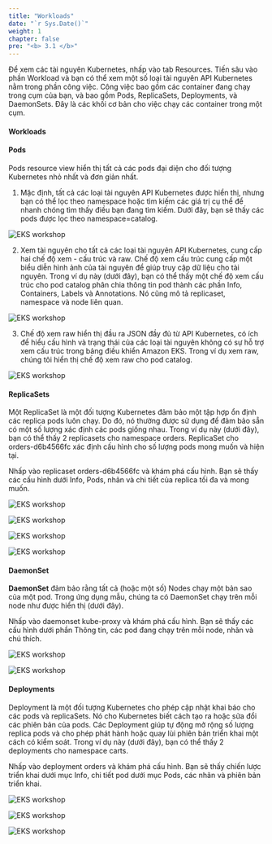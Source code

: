 ```yaml
---
title: "Workloads"
date: "`r Sys.Date()`"
weight: 1
chapter: false
pre: "<b> 3.1 </b>"
---
```


Để xem các tài nguyên Kubernetes, nhấp vào tab Resources. Tiến sâu vào phần Workload và bạn có thể xem một số loại tài nguyên API Kubernetes nằm trong phần công việc. Công việc bao gồm các container đang chạy trong cụm của bạn, và bao gồm Pods, ReplicaSets, Deployments, và DaemonSets. Đây là các khối cơ bản cho việc chạy các container trong một cụm.


#### Workloads

#### Pods

Pods resource view hiển thị tất cả các pods đại diện cho đối tượng Kubernetes nhỏ nhất và đơn giản nhất.

1. Mặc định, tất cả các loại tài nguyên API Kubernetes được hiển thị, nhưng bạn có thể lọc theo namespace hoặc tìm kiếm các giá trị cụ thể để nhanh chóng tìm thấy điều bạn đang tìm kiếm. Dưới đây, bạn sẽ thấy các pods được lọc theo namespace=catalog.

![EKS workshop](/images/0005/0002.png?featherlight=false&width=90pc)

2. Xem tài nguyên cho tất cả các loại tài nguyên API Kubernetes, cung cấp hai chế độ xem - cấu trúc và raw. Chế độ xem cấu trúc cung cấp một biểu diễn hình ảnh của tài nguyên để giúp truy cập dữ liệu cho tài nguyên. Trong ví dụ này (dưới đây), bạn có thể thấy một chế độ xem cấu trúc cho pod catalog phân chia thông tin pod thành các phần Info, Containers, Labels và Annotations. Nó cũng mô tả replicaset, namespace và node liên quan.

![EKS workshop](/images/0005/0003.png?featherlight=false&width=90pc)

3. Chế độ xem raw hiển thị đầu ra JSON đầy đủ từ API Kubernetes, có ích để hiểu cấu hình và trạng thái của các loại tài nguyên không có sự hỗ trợ xem cấu trúc trong bảng điều khiển Amazon EKS. Trong ví dụ xem raw, chúng tôi hiển thị chế độ xem raw cho pod catalog.

![EKS workshop](/images/0005/0004.png?featherlight=false&width=90pc)

#### ReplicaSets

Một ReplicaSet là một đối tượng Kubernetes đảm bảo một tập hợp ổn định các replica pods luôn chạy. Do đó, nó thường được sử dụng để đảm bảo sẵn có một số lượng xác định các pods giống nhau. Trong ví dụ này (dưới đây), bạn có thể thấy 2 replicasets cho namespace orders. ReplicaSet cho orders-d6b4566fc xác định cấu hình cho số lượng pods mong muốn và hiện tại.

Nhấp vào replicaset orders-d6b4566fc và khám phá cấu hình. Bạn sẽ thấy các cấu hình dưới Info, Pods, nhãn và chi tiết của replica tối đa và mong muốn.

![EKS workshop](/images/0005/0005.png?featherlight=false&width=90pc)

![EKS workshop](/images/0005/0006.png?featherlight=false&width=90pc)


![EKS workshop](/images/0005/0007.png?featherlight=false&width=90pc)


![EKS workshop](/images/0005/0008.png?featherlight=false&width=90pc)

#### DaemonSet


**DaemonSet** đảm bảo rằng tất cả (hoặc một số) Nodes chạy một bản sao của một pod. Trong ứng dụng mẫu, chúng ta có DaemonSet chạy trên mỗi node như được hiển thị (dưới đây).

Nhấp vào daemonset kube-proxy và khám phá cấu hình. Bạn sẽ thấy các cấu hình dưới phần Thông tin, các pod đang chạy trên mỗi node, nhãn và chú thích.


![EKS workshop](/images/0005/0009.png?featherlight=false&width=90pc)


![EKS workshop](/images/0005/00010.png?featherlight=false&width=90pc)


#### Deployments


Deployment là một đối tượng Kubernetes cho phép cập nhật khai báo cho các pods và replicaSets. Nó cho Kubernetes biết cách tạo ra hoặc sửa đổi các phiên bản của pods. Các Deployment giúp tự động mở rộng số lượng replica pods và cho phép phát hành hoặc quay lùi phiên bản triển khai một cách có kiểm soát. Trong ví dụ này (dưới đây), bạn có thể thấy 2 deployments cho namespace carts.

Nhấp vào deployment orders và khám phá cấu hình. Bạn sẽ thấy chiến lược triển khai dưới mục Info, chi tiết pod dưới mục Pods, các nhãn và phiên bản triển khai.


![EKS workshop](/images/0005/00011.png?featherlight=false&width=90pc)


![EKS workshop](/images/0005/00012.png?featherlight=false&width=90pc)


![EKS workshop](/images/0005/00013.png?featherlight=false&width=90pc)

    